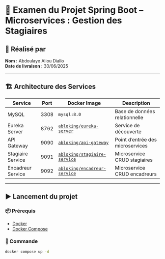 # 📘 Examen du Projet Spring Boot – Microservices : Gestion des Stagiaires

## 👤 Réalisé par
**Nom :** Abdoulaye Aliou Diallo  
**Date de livraison :** 30/06/2025  

---

## 🏗️ Architecture des Services

| Service              | Port  | Docker Image                                     | Description                            |
|---------------------|-------|--------------------------------------------------|----------------------------------------|
| MySQL               | 3308  | `mysql:8.0`                                      | Base de données relationnelle          |
| Eureka Server       | 8762  | [`abloking/eureka-server`](https://hub.docker.com/r/abloking/eureka-server) | Service de découverte                  |
| API Gateway         | 9090  | [`abloking/api-gateway`](https://hub.docker.com/r/abloking/api-gateway)     | Point d’entrée des microservices       |
| Stagiaire Service   | 9091  | [`abloking/stagiaire-service`](https://hub.docker.com/r/abloking/stagiaire-service) | Microservice CRUD stagiaires          |
| Encadreur Service   | 9092  | [`abloking/encadreur-service`](https://hub.docker.com/r/abloking/encadreur-service) | Microservice CRUD encadreurs          |

---

## ▶️ Lancement du projet

### 📦 Prérequis
- [Docker](https://www.docker.com/)
- [Docker Compose](https://docs.docker.com/compose/)

### 🚀 Commande

```bash
docker compose up -d
